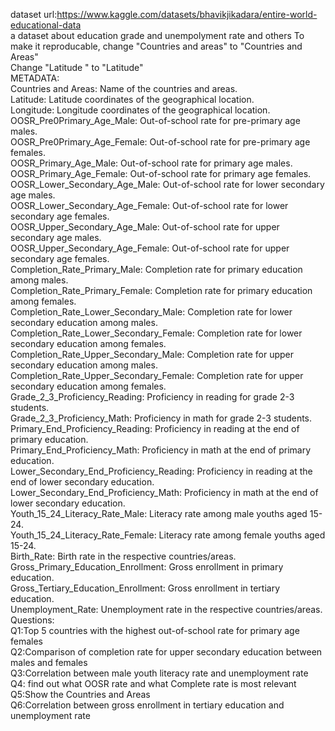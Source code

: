 dataset url:https://www.kaggle.com/datasets/bhavikjikadara/entire-world-educational-data  
a dataset about education grade and unempolyment rate and others
To make it reproducable, change "Countries and areas" to "Countries and Areas"  
Change "Latitude " to "Latitude"  
METADATA:  
    Countries and Areas: Name of the countries and areas.  
    Latitude: Latitude coordinates of the geographical location.  
    Longitude: Longitude coordinates of the geographical location.  
    OOSR_Pre0Primary_Age_Male: Out-of-school rate for pre-primary age males.  
    OOSR_Pre0Primary_Age_Female: Out-of-school rate for pre-primary age females.  
    OOSR_Primary_Age_Male: Out-of-school rate for primary age males.  
    OOSR_Primary_Age_Female: Out-of-school rate for primary age females.  
    OOSR_Lower_Secondary_Age_Male: Out-of-school rate for lower secondary age males.  
    OOSR_Lower_Secondary_Age_Female: Out-of-school rate for lower secondary age females.  
    OOSR_Upper_Secondary_Age_Male: Out-of-school rate for upper secondary age males.  
    OOSR_Upper_Secondary_Age_Female: Out-of-school rate for upper secondary age females.  
    Completion_Rate_Primary_Male: Completion rate for primary education among males.  
    Completion_Rate_Primary_Female: Completion rate for primary education among females.  
    Completion_Rate_Lower_Secondary_Male: Completion rate for lower secondary education among males.  
    Completion_Rate_Lower_Secondary_Female: Completion rate for lower secondary education among females.  
    Completion_Rate_Upper_Secondary_Male: Completion rate for upper secondary education among males.  
    Completion_Rate_Upper_Secondary_Female: Completion rate for upper secondary education among females.  
    Grade_2_3_Proficiency_Reading: Proficiency in reading for grade 2-3 students.  
    Grade_2_3_Proficiency_Math: Proficiency in math for grade 2-3 students.  
    Primary_End_Proficiency_Reading: Proficiency in reading at the end of primary education.  
    Primary_End_Proficiency_Math: Proficiency in math at the end of primary education.  
    Lower_Secondary_End_Proficiency_Reading: Proficiency in reading at the end of lower secondary education.  
    Lower_Secondary_End_Proficiency_Math: Proficiency in math at the end of lower secondary education.  
    Youth_15_24_Literacy_Rate_Male: Literacy rate among male youths aged 15-24.  
    Youth_15_24_Literacy_Rate_Female: Literacy rate among female youths aged 15-24.  
    Birth_Rate: Birth rate in the respective countries/areas.  
    Gross_Primary_Education_Enrollment: Gross enrollment in primary education.  
    Gross_Tertiary_Education_Enrollment: Gross enrollment in tertiary education.  
    Unemployment_Rate: Unemployment rate in the respective countries/areas.  
Questions:  
Q1:Top 5 countries with the highest out-of-school rate for primary age females  
Q2:Comparison of completion rate for upper secondary education between males and females  
Q3:Correlation between male youth literacy rate and unemployment rate  
Q4: find out what OOSR rate and what Complete rate is most relevant  
Q5:Show the Countries and Areas  
Q6:Correlation between gross enrollment in tertiary education and unemployment rate  

